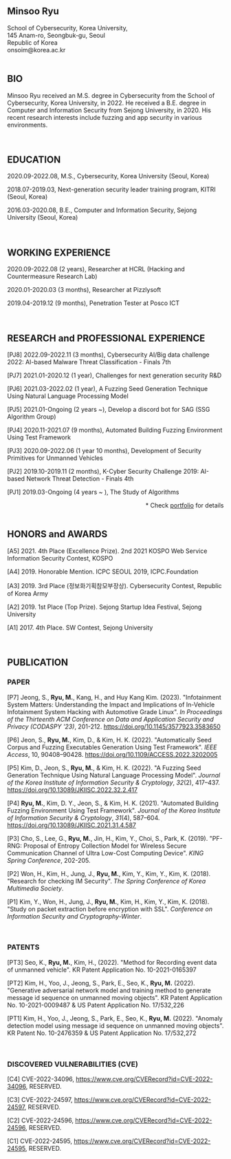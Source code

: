 <div style="text-align: left">
    <h2>
        Minsoo Ryu
    </h2>
    School of Cybersecurity, Korea University,<br>
    145 Anam-ro, Seongbuk-gu, Seoul<br>
    Republic of Korea<br>
    onsoim@korea.ac.kr<br>
</div>

<br>

## BIO

Minsoo Ryu received an M.S. degree in Cybersecurity from the School of Cybersecurity, Korea University, in 2022. He received a B.E. degree in Computer and Information Security from Sejong University, in 2020. His recent research interests include fuzzing and app security in various environments.

<br>

## EDUCATION

2020.09-2022.08, M.S., Cybersecurity, Korea University (Seoul, Korea)

2018.07-2019.03, Next-generation security leader training program, KITRI (Seoul, Korea)

2016.03-2020.08, B.E., Computer and Information Security, Sejong University (Seoul, Korea)

<br>

## WORKING EXPERIENCE

2020.09-2022.08 (2 years), Researcher at HCRL (Hacking and Countermeasure Research Lab)

2020.01-2020.03 (3 months), Researcher at Pizzlysoft

2019.04-2019.12 (9 months), Penetration Tester at Posco ICT

<br>

## RESEARCH and PROFESSIONAL EXPERIENCE<!-- (SELECTED) -->

[PJ8] 2022.09-2022.11 (3 months), Cybersecurity AI/Big data challenge 2022: AI-based Malware Threat Classification - Finals 7th

[PJ7] 2021.01-2020.12 (1 year), Challenges for next generation security R&D

[PJ6] 2021.03-2022.02 (1 year), A Fuzzing Seed Generation Technique Using Natural Language Processing Model

[PJ5] 2021.01-Ongoing (2 years ~), Develop a discord bot for SAG (SSG Algorithm Group)

[PJ4] 2020.11-2021.07 (9 months), Automated Building Fuzzing Environment Using Test Framework

[PJ3] 2020.09-2022.06 (1 year 10 months), Development of Security Primitives for Unmanned Vehicles

[PJ2] 2019.10-2019.11 (2 months), K-Cyber Security Challenge 2019: AI-based Network Threat Detection - Finals 4th

[PJ1] 2019.03-Ongoing (4 years ~ ), The Study of Algorithms

<div style="text-align: right">
    * Check <a href="https://onsoim.notion.site/80ab8146fff94083906fa344cd7f9959">portfolio</a> for details 
</div>

<br>

## HONORS and AWARDS

<!-- 년도, 상이름, 수역 기관 -->

[A5] 2021. 4th Place (Excellence Prize). 2nd 2021 KOSPO Web Service Information Security Contest, KOSPO

[A4] 2019. Honorable Mention. ICPC SEOUL 2019, ICPC.Foundation

[A3] 2019. 3rd Place (정보화기획참모부장상). Cybersecurity Contest, Republic of Korea Army

[A2] 2019. 1st Place (Top Prize). Sejong Startup Idea Festival, Sejong University

[A1] 2017. 4th Place. SW Contest, Sejong University

<br>

## PUBLICATION

### PAPER

<!-- APA style -->

[P7] Jeong, S., **Ryu, M.**, Kang, H., and Huy Kang Kim. (2023). "Infotainment System Matters: Understanding the Impact and Implications of In-Vehicle Infotainment System Hacking with Automotive Grade Linux". *In Proceedings of the Thirteenth ACM Conference on Data and Application Security and Privacy (CODASPY '23)*, 201-212. https://doi.org/10.1145/3577923.3583650

[P6] Jeon, S., **Ryu, M.**, Kim, D., & Kim, H. K. (2022). "Automatically Seed Corpus and Fuzzing Executables Generation Using Test Framework". *IEEE Access*, 10, 90408–90428. https://doi.org/10.1109/ACCESS.2022.3202005

[P5] Kim, D., Jeon, S., **Ryu, M.**, & Kim, H. K. (2022). "A Fuzzing Seed Generation Technique Using Natural Language Processing Model". *Journal of the Korea Institute of Information Security & Cryptology*, *32*(2), 417–437. https://doi.org/10.13089/JKIISC.2022.32.2.417

[P4] **Ryu, M.**, Kim, D. Y., Jeon, S., & Kim, H. K. (2021). "Automated Building Fuzzing Environment Using Test Framework". *Journal of the Korea Institute of Information Security & Cryptology*, *31*(4), 587–604. https://doi.org/10.13089/JKIISC.2021.31.4.587

[P3] Cho, S., Lee, G., **Ryu, M.**, Jin, H., Kim, Y., Choi, S., Park, K. (2019). "PF-RNG: Proposal of Entropy Collection Model for Wireless Secure Communication Channel of Ultra Low-Cost Computing Device". *KING Spring Conference*, 202-205.

[P2] Won, H., Kim, H., Jung, J., **Ryu, M.**, Kim, Y., Kim, Y., Kim, K. (2018). "Research for checking IM Security". *The Spring Conference of Korea Multimedia Society*.

[P1] Kim, Y., Won, H., Jung, J., **Ryu, M.**, Kim, H., Kim, Y., Kim, K. (2018). "Study on packet extraction before encryption with SSL". *Conference on Information Security and Cryptography-Winter*.

<br>

### PATENTS

<!-- 발명자. (특허연도). 특허명. 특허라이센스 -->

[PT3] Seo, K., **Ryu, M.**, Kim, H., (2022). "Method for Recording event data of unmanned vehicle". KR Patent Application No. 10-2021-0165397

[PT2] Kim, H., Yoo, J., Jeong, S., Park, E., Seo, K., **Ryu, M.** (2022). "Generative adversarial network model and training method to generate message id sequence on unmanned moving objects". KR Patent Application No. 10-2021-0009487 & US Patent Application No. 17/532,226

[PT1] Kim, H., Yoo, J., Jeong, S., Park, E., Seo, K., **Ryu, M.** (2022). "Anomaly detection model using message id sequence on unmanned moving objects". KR Patent No. 10-2476359 & US Patent Application No. 17/532,272

<br>

### DISCOVERED VULNERABILITIES (CVE)

[C4] CVE-2022-34096, https://www.cve.org/CVERecord?id=CVE-2022-34096, RESERVED.

[C3] CVE-2022-24597, https://www.cve.org/CVERecord?id=CVE-2022-24597, RESERVED.

[C2] CVE-2022-24596, https://www.cve.org/CVERecord?id=CVE-2022-24596, RESERVED.

[C1] CVE-2022-24595, https://www.cve.org/CVERecord?id=CVE-2022-24595, RESERVED.
